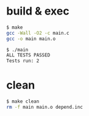 # build & exec

```bash
$ make
gcc -Wall -O2 -c main.c
gcc -o main main.o

$ ./main
ALL TESTS PASSED
Tests run: 2
```

# clean

```bash
$ make clean
rm -f main main.o depend.inc
```